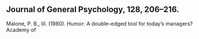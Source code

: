 ## Journal of General Psychology, 128, 206–216.

Malone, P. B., III. (1980). Humor: A double-edged tool for today’s managers? Academy of